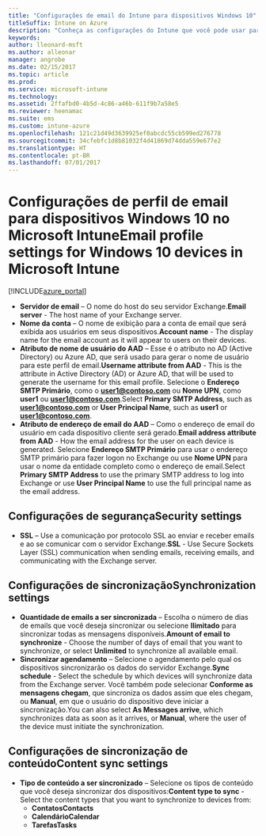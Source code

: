 ```yaml
---
title: "Configurações de email do Intune para dispositivos Windows 10"
titleSuffix: Intune on Azure
description: "Conheça as configurações do Intune que você pode usar para configurar as conexões de email em dispositivos Windows 10."
keywords: 
author: lleonard-msft
ms.author: alleonar
manager: angrobe
ms.date: 02/15/2017
ms.topic: article
ms.prod: 
ms.service: microsoft-intune
ms.technology: 
ms.assetid: 2ffafbd0-4b5d-4c86-a46b-611f9b7a58e5
ms.reviewer: heenamac
ms.suite: ems
ms.custom: intune-azure
ms.openlocfilehash: 121c21d49d3639925ef0abcdc55cb599ed276778
ms.sourcegitcommit: 34cfebfc1d8b81032f4d41869d74dda559e677e2
ms.translationtype: HT
ms.contentlocale: pt-BR
ms.lasthandoff: 07/01/2017
---
```

# <span data-ttu-id="1d42f-103">Configurações de perfil de email para dispositivos Windows 10 no Microsoft Intune</span><span class="sxs-lookup"><span data-stu-id="1d42f-103">Email profile settings for Windows 10 devices in Microsoft Intune</span></span>
<a id="email-profile-settings-for-windows-10-devices-in-microsoft-intune" class="xliff"></a>

[!INCLUDE[azure_portal](./includes/azure_portal.md)]



- <span data-ttu-id="1d42f-104">**Servidor de email** – O nome do host do seu servidor Exchange.</span><span class="sxs-lookup"><span data-stu-id="1d42f-104">**Email server** - The host name of your Exchange server.</span></span>
- <span data-ttu-id="1d42f-105">**Nome da conta** – O nome de exibição para a conta de email que será exibida aos usuários em seus dispositivos.</span><span class="sxs-lookup"><span data-stu-id="1d42f-105">**Account name** - The display name for the email account as it will appear to users on their devices.</span></span>
- <span data-ttu-id="1d42f-106">**Atributo de nome de usuário do AAD** – Esse é o atributo no AD (Active Directory) ou Azure AD, que será usado para gerar o nome de usuário para este perfil de email.</span><span class="sxs-lookup"><span data-stu-id="1d42f-106">**Username attribute from AAD** - This is the attribute in Active Directory (AD) or Azure AD, that will be used to generate the username for this email profile.</span></span> <span data-ttu-id="1d42f-107">Selecione o **Endereço SMTP Primário**, como o **user1@contoso.com** ou **Nome UPN**, como **user1** ou **user1@contoso.com**.</span><span class="sxs-lookup"><span data-stu-id="1d42f-107">Select **Primary SMTP Address**, such as **user1@contoso.com** or **User Principal Name**, such as **user1** or **user1@contoso.com**.</span></span>
- <span data-ttu-id="1d42f-108">**Atributo de endereço de email do AAD** – Como o endereço de email do usuário em cada dispositivo cliente será gerado.</span><span class="sxs-lookup"><span data-stu-id="1d42f-108">**Email address attribute from AAD** - How the email address for the user on each device is generated.</span></span> <span data-ttu-id="1d42f-109">Selecione **Endereço SMTP Primário** para usar o endereço SMTP primário para fazer logon no Exchange ou use **Nome UPN** para usar o nome da entidade completo como o endereço de email.</span><span class="sxs-lookup"><span data-stu-id="1d42f-109">Select **Primary SMTP Address** to use the primary SMTP address to log into Exchange or use **User Principal Name** to use the full principal name as the email address.</span></span>


## <span data-ttu-id="1d42f-110">Configurações de segurança</span><span class="sxs-lookup"><span data-stu-id="1d42f-110">Security settings</span></span>
<a id="security-settings" class="xliff"></a>

- <span data-ttu-id="1d42f-111">**SSL** – Use a comunicação por protocolo SSL ao enviar e receber emails e ao se comunicar com o servidor Exchange.</span><span class="sxs-lookup"><span data-stu-id="1d42f-111">**SSL** - Use Secure Sockets Layer (SSL) communication when sending emails, receiving emails, and communicating with the Exchange server.</span></span>



## <span data-ttu-id="1d42f-112">Configurações de sincronização</span><span class="sxs-lookup"><span data-stu-id="1d42f-112">Synchronization settings</span></span>
<a id="synchronization-settings" class="xliff"></a>

- <span data-ttu-id="1d42f-113">**Quantidade de emails a ser sincronizada** – Escolha o número de dias de emails que você deseja sincronizar ou selecione **Ilimitado** para sincronizar todas as mensagens disponíveis.</span><span class="sxs-lookup"><span data-stu-id="1d42f-113">**Amount of email to synchronize** - Choose the number of days of email that you want to synchronize, or select **Unlimited** to synchronize all available email.</span></span>
- <span data-ttu-id="1d42f-114">**Sincronizar agendamento** – Selecione o agendamento pelo qual os dispositivos sincronizarão os dados do servidor Exchange.</span><span class="sxs-lookup"><span data-stu-id="1d42f-114">**Sync schedule** - Select the schedule by which devices will synchronize data from the Exchange server.</span></span> <span data-ttu-id="1d42f-115">Você também pode selecionar **Conforme as mensagens chegam**, que sincroniza os dados assim que eles chegam, ou **Manual**, em que o usuário do dispositivo deve iniciar a sincronização.</span><span class="sxs-lookup"><span data-stu-id="1d42f-115">You can also select **As Messages arrive**, which synchronizes data as soon as it arrives, or **Manual**, where the user of the device must initiate the synchronization.</span></span>

## <span data-ttu-id="1d42f-116">Configurações de sincronização de conteúdo</span><span class="sxs-lookup"><span data-stu-id="1d42f-116">Content sync settings</span></span>
<a id="content-sync-settings" class="xliff"></a>

- <span data-ttu-id="1d42f-117">**Tipo de conteúdo a ser sincronizado** – Selecione os tipos de conteúdo que você deseja sincronizar dos dispositivos:</span><span class="sxs-lookup"><span data-stu-id="1d42f-117">**Content type to sync** - Select the content types that you want to synchronize to devices from:</span></span>
    - <span data-ttu-id="1d42f-118">**Contatos**</span><span class="sxs-lookup"><span data-stu-id="1d42f-118">**Contacts**</span></span>
    - <span data-ttu-id="1d42f-119">**Calendário**</span><span class="sxs-lookup"><span data-stu-id="1d42f-119">**Calendar**</span></span>
    - <span data-ttu-id="1d42f-120">**Tarefas**</span><span class="sxs-lookup"><span data-stu-id="1d42f-120">**Tasks**</span></span>
